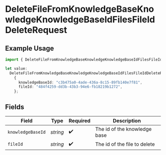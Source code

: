 # DeleteFileFromKnowledgeBaseKnowledgeKnowledgeBaseIdFilesFileIdDeleteRequest

## Example Usage

```typescript
import { DeleteFileFromKnowledgeBaseKnowledgeKnowledgeBaseIdFilesFileIdDeleteRequest } from "opperai/models/operations";

let value:
  DeleteFileFromKnowledgeBaseKnowledgeKnowledgeBaseIdFilesFileIdDeleteRequest =
    {
      knowledgeBaseId: "c3b475a0-4ade-436a-8c15-89fb140e7f81",
      fileId: "484f4259-dd3b-43b3-94e6-fb18219b1272",
    };
```

## Fields

| Field                        | Type                         | Required                     | Description                  |
| ---------------------------- | ---------------------------- | ---------------------------- | ---------------------------- |
| `knowledgeBaseId`            | *string*                     | :heavy_check_mark:           | The id of the knowledge base |
| `fileId`                     | *string*                     | :heavy_check_mark:           | The id of the file to delete |